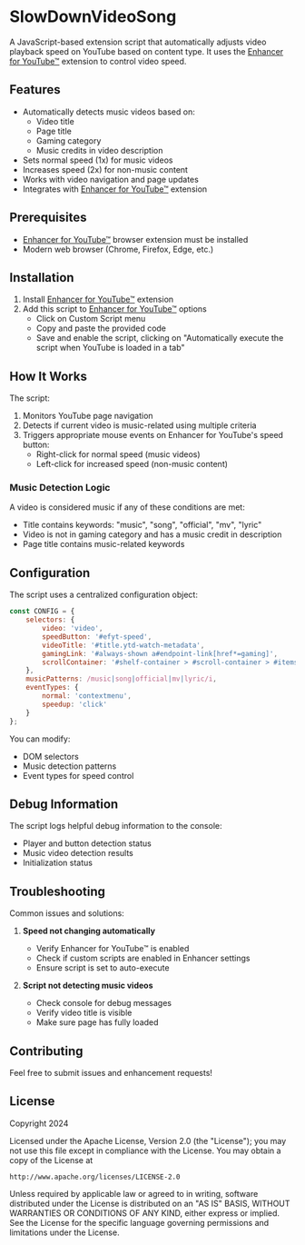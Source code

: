 # SlowDownVideoSong
A JavaScript-based extension script that automatically adjusts video playback speed on YouTube based on content type. It uses the [Enhancer for YouTube™](https://www.mrfdev.com/enhancer-for-youtube) extension to control video speed.
## Features
- Automatically detects music videos based on:
  - Video title
  - Page title
  - Gaming category
  - Music credits in video description
- Sets normal speed (1x) for music videos
- Increases speed (2x) for non-music content
- Works with video navigation and page updates
- Integrates with [Enhancer for YouTube™](https://www.mrfdev.com/enhancer-for-youtube) extension
## Prerequisites
- [Enhancer for YouTube™](https://www.mrfdev.com/enhancer-for-youtube) browser extension must be installed
- Modern web browser (Chrome, Firefox, Edge, etc.)
## Installation
1. Install [Enhancer for YouTube™](https://www.mrfdev.com/enhancer-for-youtube) extension
2. Add this script to [Enhancer for YouTube™](https://www.mrfdev.com/enhancer-for-youtube) options
   - Click on Custom Script menu
   - Copy and paste the provided code
   - Save and enable the script, clicking on "Automatically execute the script when YouTube is loaded in a tab"
## How It Works
The script:
1. Monitors YouTube page navigation
2. Detects if current video is music-related using multiple criteria
3. Triggers appropriate mouse events on Enhancer for YouTube's speed button:
   - Right-click for normal speed (music videos)
   - Left-click for increased speed (non-music content)
### Music Detection Logic
A video is considered music if any of these conditions are met:
- Title contains keywords: "music", "song", "official", "mv", "lyric"
- Video is not in gaming category and has a music credit in description
- Page title contains music-related keywords
## Configuration
The script uses a centralized configuration object:
```javascript
const CONFIG = {
    selectors: {
        video: 'video',
        speedButton: '#efyt-speed',
        videoTitle: '#title.ytd-watch-metadata',
        gamingLink: '#always-shown a#endpoint-link[href*=gaming]',
        scrollContainer: '#shelf-container > #scroll-container > #items'
    },
    musicPatterns: /music|song|official|mv|lyric/i,
    eventTypes: {
        normal: 'contextmenu',
        speedup: 'click'
    }
};
```
You can modify:
- DOM selectors
- Music detection patterns
- Event types for speed control
## Debug Information
The script logs helpful debug information to the console:
- Player and button detection status
- Music video detection results
- Initialization status

## Troubleshooting

Common issues and solutions:

1. **Speed not changing automatically**
   - Verify Enhancer for YouTube™ is enabled
   - Check if custom scripts are enabled in Enhancer settings
   - Ensure script is set to auto-execute

2. **Script not detecting music videos**
   - Check console for debug messages
   - Verify video title is visible
   - Make sure page has fully loaded

## Contributing
Feel free to submit issues and enhancement requests!

## License

Copyright 2024

Licensed under the Apache License, Version 2.0 (the "License");
you may not use this file except in compliance with the License.
You may obtain a copy of the License at

    http://www.apache.org/licenses/LICENSE-2.0

Unless required by applicable law or agreed to in writing, software
distributed under the License is distributed on an "AS IS" BASIS,
WITHOUT WARRANTIES OR CONDITIONS OF ANY KIND, either express or implied.
See the License for the specific language governing permissions and
limitations under the License.

